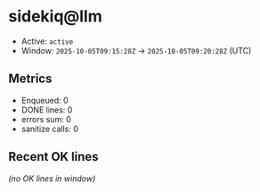 # sidekiq@llm

- Active: `active`
- Window: `2025-10-05T09:15:28Z` → `2025-10-05T09:20:28Z` (UTC)

## Metrics
- Enqueued: 0
- DONE lines: 0
- errors sum: 0
- sanitize calls: 0

## Recent OK lines
_(no OK lines in window)_

